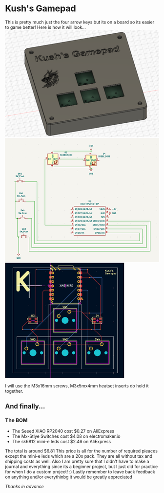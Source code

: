 # Kush's Gamepad
This is pretty much just the four arrow keys but its on a board so its easier to game better! Here is how it will look...
![Image of components](/Journal/Images/R-view.png)
![Image of Schematic](/Journal/Images/Gamepad-Schematic.png)
![Image of PCB](/Journal/Images/Gamepad-Pcb.png)

I will use the M3x16mm screws, M3x5mx4mm heatset inserts do hold it together.

## And finally...

### The BOM

- The Seeed XIAO RP2040 cost $0.27 on AliExpress
- The Mx-Stlye Switches cost $4.08 on electromaker.io
- The sk6812 mini-e leds cost $2.46 on AliExpress

The total is around $6.81
This price is all for the number of required pieaces except the mini-e leds which are a 20x pack.
They are all without tax and shipping costs as well.
Also I am pretty sure that I didn't have to make a journal and everything since its a beginner project, but I just did for practice for when I do a custom project! :)
Lastly remember to leave back feedback on anything and/or everythinbg it would be greatly appreciated 

*Thanks in advance*